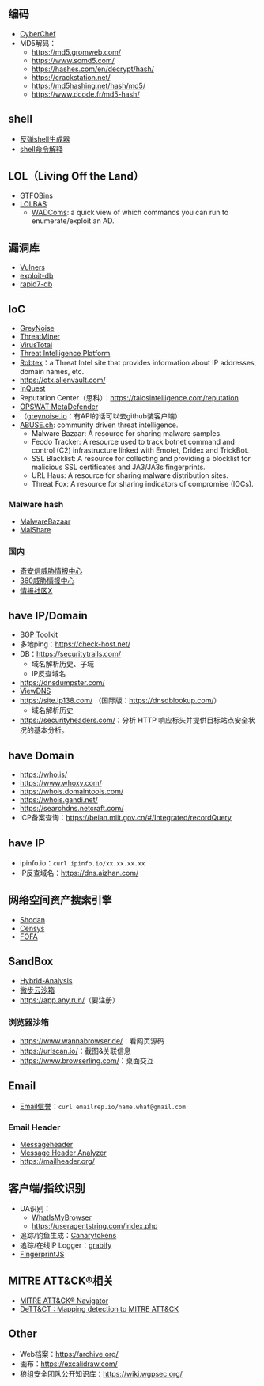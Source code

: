 ## 编码

- [CyberChef](https://gchq.github.io/CyberChef/)
- MD5解码：
    - <https://md5.gromweb.com/>
    - <https://www.somd5.com/>
    - <https://hashes.com/en/decrypt/hash/>
    - <https://crackstation.net/>
    - <https://md5hashing.net/hash/md5/>
    - <https://www.dcode.fr/md5-hash/>


## shell

- [反弹shell生成器](https://www.revshells.com/)
- [shell命令解释](https://explainshell.com/)


## LOL（Living Off the Land）

- [GTFOBins](https://gtfobins.github.io/)
- [LOLBAS](https://lolbas-project.github.io/)
    - [WADComs](https://wadcoms.github.io/): a quick view of which commands you can run to enumerate/exploit an AD.


## 漏洞库

- [Vulners](https://vulners.com/)
- [exploit-db](https://www.exploit-db.com/)
- [rapid7-db](https://www.rapid7.com/db/)


## IoC

- [GreyNoise](https://viz.greynoise.io/)
- [ThreatMiner](https://www.threatminer.org/)
- [VirusTotal](https://www.virustotal.com/gui/home/search/)
- [Threat Intelligence Platform](https://threatintelligenceplatform.com/)
- [Robtex](https://www.robtex.com/)：a Threat Intel site that provides information about IP addresses, domain names, etc.
- <https://otx.alienvault.com/>
- [InQuest](https://labs.inquest.net/)
- Reputation Center（思科）：<https://talosintelligence.com/reputation>
- [OPSWAT MetaDefender](https://metadefender.opswat.com/)
- （[greynoise.io](https://www.greynoise.io/)：有API的话可以去github装客户端）
- [ABUSE.ch](https://abuse.ch/): community driven threat intelligence.
    - Malware Bazaar:  A resource for sharing malware samples.
    - Feodo Tracker:  A resource used to track botnet command and control (C2) infrastructure linked with Emotet, Dridex and TrickBot.
    - SSL Blacklist:  A resource for collecting and providing a blocklist for malicious SSL certificates and JA3/JA3s fingerprints.
    - URL Haus:  A resource for sharing malware distribution sites.
    - Threat Fox:  A resource for sharing indicators of compromise (IOCs).

### Malware hash

- [MalwareBazaar](https://bazaar.abuse.ch/browse/)
- [MalShare](https://malshare.com/)

### 国内

- [奇安信威胁情报中心](https://ti.qianxin.com/)
- [360威胁情报中心](https://ti.360.net/#/homepage)
- [情报社区X](https://x.threatbook.com/)


## have IP/Domain

- [BGP Toolkit](https://bgp.he.net/)
- 多地ping：<https://check-host.net/>
- DB：<https://securitytrails.com/>
    - 域名解析历史、子域
    - IP反查域名
- <https://dnsdumpster.com/>
- [ViewDNS](https://viewdns.info/)
- <https://site.ip138.com/> （国际版：<https://dnsdblookup.com/>）
    - 域名解析历史
- <https://securityheaders.com/>：分析 HTTP 响应标头并提供目标站点安全状况的基本分析。


## have Domain

- <https://who.is/>
- <https://www.whoxy.com/>
- <https://whois.domaintools.com/>
- <https://whois.gandi.net/>
- <https://searchdns.netcraft.com/>
- ICP备案查询：<https://beian.miit.gov.cn/#/Integrated/recordQuery>


## have IP

- ipinfo.io：`curl ipinfo.io/xx.xx.xx.xx`
- IP反查域名：<https://dns.aizhan.com/>


## 网络空间资产搜索引擎

- [Shodan](https://www.shodan.io/)
- [Censys](https://search.censys.io/)
- [FOFA](https://fofa.info/)


## SandBox

- [Hybrid-Analysis](https://www.hybrid-analysis.com/)
- [微步云沙箱](https://s.threatbook.com/)
- <https://app.any.run/>（要注册）

### 浏览器沙箱

- <https://www.wannabrowser.de/>：看网页源码
- <https://urlscan.io/>：截图&关联信息
- <https://www.browserling.com/>：桌面交互


## Email

- [Email信誉](https://emailrep.io/)：`curl emailrep.io/name.what@gmail.com`

### Email Header

- [Messageheader](https://toolbox.googleapps.com/apps/messageheader/analyzeheader)
- [Message Header Analyzer](https://mha.azurewebsites.net/)
- <https://mailheader.org/>


## 客户端/指纹识别

- UA识别：
    - [WhatIsMyBrowser](https://explore.whatismybrowser.com/useragents/parse/)
    - <https://useragentstring.com/index.php>
- 追踪/钓鱼生成：[Canarytokens](https://canarytokens.org/generate)
- 追踪/在线IP Logger：[grabify](https://grabify.link/)
- [FingerprintJS](https://github.com/fingerprintjs/fingerprintjs)


## MITRE ATT&CK®相关

- [MITRE ATT&CK® Navigator](https://mitre-attack.github.io/attack-navigator/)
- [DeTT&CT : Mapping detection to MITRE ATT&CK](https://blog.nviso.eu/2022/03/09/dettct-mapping-detection-to-mitre-attck/)



## Other

- Web档案：<https://archive.org/>
- 画布：<https://excalidraw.com/>
- 狼组安全团队公开知识库：<https://wiki.wgpsec.org/>